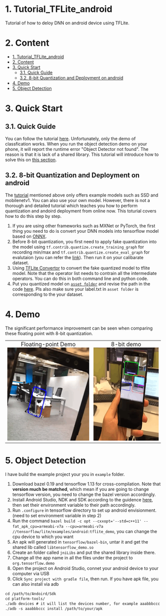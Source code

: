 # 1. Tutorial_TFLite_android
Tutorial of how to deloy DNN on android device using TFLite.

# 2. Content
<!-- TOC -->

- [1. Tutorial_TFLite_android](#1-tutorial_tflite_android)
- [2. Content](#2-content)
- [3. Quick Start](#3-quick-start)
    - [3.1. Quick Guide](#31-quick-guide)
    - [3.2. 8-bit Quantization and Deployment on android](#32-8-bit-quantization-and-deployment-on-android)
- [4. Demo](#4-demo)
- [5. Object Detection](#5-object-detection)

<!-- /TOC -->

# 3. Quick Start
## 3.1. Quick Guide
You can follow the tutorial [here](https://www.tensorflow.org/lite/examples/). Unfortunately, only the demo of classfication works. When you run the object detection demo on your phone, it will report the runtime error "Object Detector not found". The reason is that it is lack of a shared library. This tutorial will introduce how to solve this on [this section](#object-detection).


## 3.2. 8-bit Quantization and Deployment on android
The [tutorial](https://www.tensorflow.org/lite/examples/) mentioned above only offers example models such as SSD and mobilenetv1. You can also use your own model. However, there is not a thorough and detailed tutorial which teaches you how to perform quantization and andoird deployment from online now. This toturial covers how to do this step by step.  
1. If you are using other frameworks such as MXNet or PyTorch, the first thing you need to do is convert your DNN models into tensorflow model based on [ONNX](https://onnx.ai/).
1. Before 8-bit quantization, you first need to apply fake quantization into the model using `tf.contrib.quantize.create_training_graph`  for recording min/max and `tf.contrib.quantize.create_eval_graph` for evalutaion (you can refer the [link](https://www.tensorflow.org/api_docs/python/tf/contrib/quantize/create_training_graph)). Then run it on your calibarate dataset.
1. Using [TFLite Convertor](https://www.tensorflow.org/api_docs/python/tf/lite/TFLiteConverter) to convert the fake quantized model to tflite model. Note that the operator list needs to contrain all the intermediate operators. You can do this in both command line and python code.
1. Put you quantized model on [`asset folder`](https://github.com/tensorflow/examples/tree/master/lite/examples/object_detection/android/app/src/main/assets) and revise the path in the code [here](https://github.com/tensorflow/examples/blob/34884ff54ffbba5e4466f87e1347000adabcd930/lite/examples/object_detection/android/app/src/main/java/org/tensorflow/lite/examples/detection/DetectorActivity.java#L55). Pls also make sure your label.txt in `asset folder` is corresponding to the your dataset.

# 4. Demo
The significant performance improvement can be seen when comparing these floating point with 8-bit quantization.
<table><tr align="center"><td><font size="4">Floating-point Demo</font><img src="./demo/float.GIF" width="300" height="300"></td><td><font size="4">8-bit demo</font><img src="./demo/quant.GIF" width="300" height="300"></td></tr></table>

# 5. Object Detection
I have build the example project your you in `example` folder.
1. Download bazel 0.19 and tensorflow 1.13 for cross-compilation. Note that **version much be matched**, which mean if you are going to change tensorflow version, you need to change the bazel version accordingly.
1. Install Android Studio, NDK and SDK according to the guidence [here](https://github.com/tensorflow/tensorflow/tree/master/tensorflow/examples/android), then set their environment variable to their path accordingly.
1. Run `.configure` in tensorflow directory to set up android envisionment.(need to set environment variable in step 2)
1. Run the command `
bazel build -c opt --cxxopt='--std=c++11' --fat_apk_cpu=armeabi-v7a --cpu=armeabi-v7a //tensorflow/lite/examples/android:tflite_demo
`, you can change the cpu device to which you want
1. An apk will generated in `tensorflow/bazel-bin`, untar it and get the shared lib called `libtensorflow_demo.so` 
1. Create an folder called `jniLibs` and put the shared library inside there.
1. Change all the app name in all the files under the project to `org.tensorflow.demo`
1. Open the project on Android Studio, connet your android device to your computer via USB
1. Click `Sync project with gradle file`, then run. If you have apk file, you can also install via adb
```
cd /path/to/Andoird/Sdk
cd platform-tools/
./adb devices # it will list the devices number, for example aaabbbccc
./adb -s aaabbbccc install /path/to/your/apk 
```




